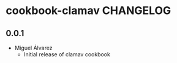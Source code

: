 cookbook-clamav CHANGELOG
===============

## 0.0.1
- Miguel Álvarez
    - Initial release of clamav cookbook
